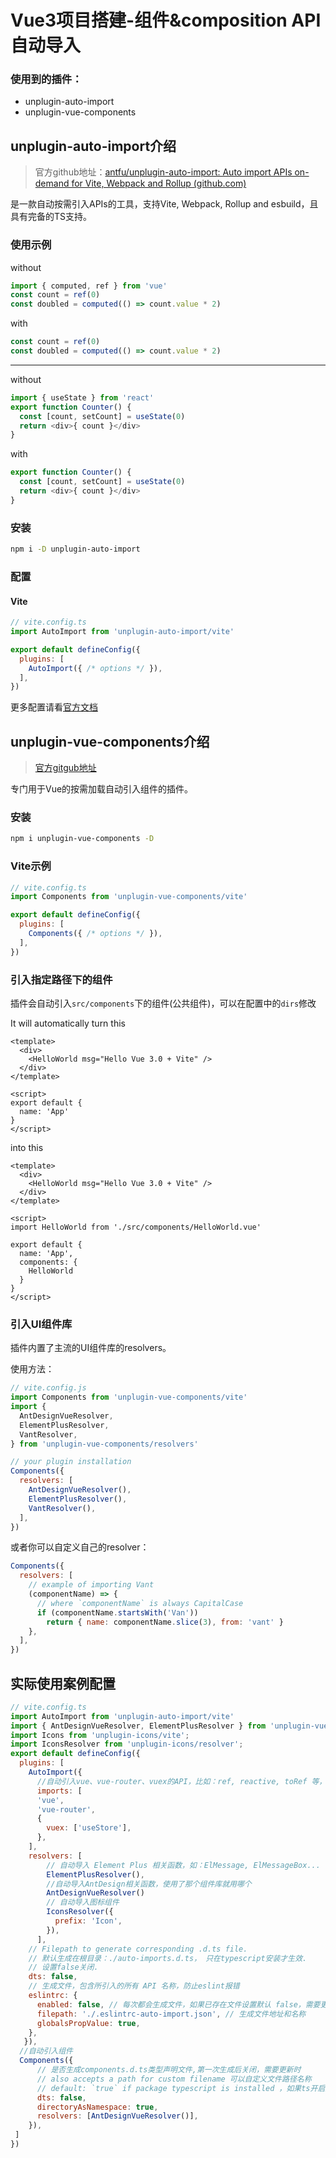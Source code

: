 # Vue3项目搭建-组件&composition API自动导入

### 使用到的插件：

- unplugin-auto-import
- unplugin-vue-components

## unplugin-auto-import介绍

> 官方github地址：[antfu/unplugin-auto-import: Auto import APIs on-demand for Vite, Webpack and Rollup (github.com)](https://github.com/antfu/unplugin-auto-import)

是一款自动按需引入APIs的工具，支持Vite, Webpack, Rollup and esbuild，且具有完备的TS支持。

### 使用示例

without

```js
import { computed, ref } from 'vue'
const count = ref(0)
const doubled = computed(() => count.value * 2)
```

with

```js
const count = ref(0)
const doubled = computed(() => count.value * 2)
```

------

without

```js
import { useState } from 'react'
export function Counter() {
  const [count, setCount] = useState(0)
  return <div>{ count }</div>
}
```

with

```js
export function Counter() {
  const [count, setCount] = useState(0)
  return <div>{ count }</div>
}
```

### 安装

```bash
npm i -D unplugin-auto-import
```

### 配置

#### Vite 

```js
// vite.config.ts
import AutoImport from 'unplugin-auto-import/vite'

export default defineConfig({
  plugins: [
    AutoImport({ /* options */ }),
  ],
})
```

更多配置请看[官方文档](https://github.com/antfu/unplugin-auto-import)

## unplugin-vue-components介绍

> [官方gitgub地址](https://github.com/antfu/unplugin-vue-components#readme)

专门用于Vue的按需加载自动引入组件的插件。

### 安装

```bash
npm i unplugin-vue-components -D
```

### Vite示例

```js
// vite.config.ts
import Components from 'unplugin-vue-components/vite'

export default defineConfig({
  plugins: [
    Components({ /* options */ }),
  ],
})
```

### 引入指定路径下的组件

插件会自动引入`src/components`下的组件(公共组件)，可以在配置中的`dirs`修改

It will automatically turn this

```vue
<template>
  <div>
    <HelloWorld msg="Hello Vue 3.0 + Vite" />
  </div>
</template>

<script>
export default {
  name: 'App'
}
</script>
```

into this

```vue
<template>
  <div>
    <HelloWorld msg="Hello Vue 3.0 + Vite" />
  </div>
</template>

<script>
import HelloWorld from './src/components/HelloWorld.vue'

export default {
  name: 'App',
  components: {
    HelloWorld
  }
}
</script>
```

### 引入UI组件库

插件内置了主流的UI组件库的resolvers。

使用方法：

```js
// vite.config.js
import Components from 'unplugin-vue-components/vite'
import {
  AntDesignVueResolver,
  ElementPlusResolver,
  VantResolver,
} from 'unplugin-vue-components/resolvers'

// your plugin installation
Components({
  resolvers: [
    AntDesignVueResolver(),
    ElementPlusResolver(),
    VantResolver(),
  ],
})
```

或者你可以自定义自己的resolver：

```js
Components({
  resolvers: [
    // example of importing Vant
    (componentName) => {
      // where `componentName` is always CapitalCase
      if (componentName.startsWith('Van'))
        return { name: componentName.slice(3), from: 'vant' }
    },
  ],
})
```

## 实际使用案例配置

```js
// vite.config.ts
import AutoImport from 'unplugin-auto-import/vite'
import { AntDesignVueResolver, ElementPlusResolver } from 'unplugin-vue-components/resolvers';
import Icons from 'unplugin-icons/vite';
import IconsResolver from 'unplugin-icons/resolver';
export default defineConfig({
  plugins: [
    AutoImport({
      //自动引入vue、vue-router、vuex的API，比如：ref, reactive, toRef 等，不需要每一个组件都引入一遍
      imports: [
      'vue',
      'vue-router',
      {
        vuex: ['useStore'],
      },
    ],
    resolvers: [
        // 自动导入 Element Plus 相关函数，如：ElMessage, ElMessageBox...
        ElementPlusResolver(),
        //自动导入AntDesign相关函数，使用了那个组件库就用哪个
        AntDesignVueResolver()
        // 自动导入图标组件
        IconsResolver({
          prefix: 'Icon',
        }),
      ],
    // Filepath to generate corresponding .d.ts file.
    // 默认生成在根目录：./auto-imports.d.ts， 只在typescript安装才生效.
    // 设置false关闭.
    dts: false,
    // 生成文件，包含所引入的所有 API 名称，防止eslint报错
    eslintrc: {
      enabled: false, // 每次都会生成文件，如果已存在文件设置默认 false，需要更新时再打开，防止每次更新都重新生成
      filepath: './.eslintrc-auto-import.json', // 生成文件地址和名称
      globalsPropValue: true,
    },
   }),
  //自动引入组件
  Components({
      // 是否生成components.d.ts类型声明文件,第一次生成后关闭，需要更新时
      // also accepts a path for custom filename 可以自定义文件路径名称
      // default: `true` if package typescript is installed ，如果ts开启默认是true
      dts: false,
      directoryAsNamespace: true,
      resolvers: [AntDesignVueResolver()],
    }),
 ]
})
```

